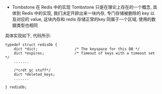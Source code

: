 * Tombstone 在 Redis 中的实现
Tombstone 只是在理论上存在的一个概念, 具体到 Redis 中的实现, 我们决定开辟出来一块内存, 专门存储被删除的 key 以及对应的 value, 这块内存和 redis 存储正常的key 同属于一个区域, 使用的数据类型也相同

具体实现如下, 代码所示:


    typedef struct redisDb {
        dict *dict;                 /* The keyspace for this DB */
        dict *expires;              /* Timeout of keys with a timeout set */
        .......
    
        /*crdt gc stuff*/
        dict *deleted_keys;
        .......
    
    } redisDb;
